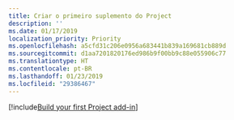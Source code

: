 ```yaml
---
title: Criar o primeiro suplemento do Project
description: ''
ms.date: 01/17/2019
localization_priority: Priority
ms.openlocfilehash: a5cfd31c206e0956a683441b839a169681cb889d
ms.sourcegitcommit: d1aa7201820176ed986b9f00bb9c88e055906c77
ms.translationtype: HT
ms.contentlocale: pt-BR
ms.lasthandoff: 01/23/2019
ms.locfileid: "29386467"
---
```

[!include[Build your first Project add-in](../includes/file-get-started-project.md)]
